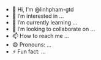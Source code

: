 - 👋 Hi, I’m @linhpham-gtd
- 👀 I’m interested in ...
- 🌱 I’m currently learning ...
- 💞️ I’m looking to collaborate on ...
- 📫 How to reach me ...
- 😄 Pronouns: ...
- ⚡ Fun fact: ...

<!---
linhpham-gtd/linhpham-gtd is a ✨ special ✨ repository because its `README.md` (this file) appears on your GitHub profile.
You can click the Preview link to take a look at your changes.
--->
